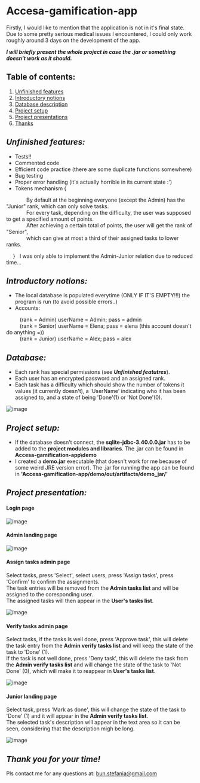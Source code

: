 # Accesa-gamification-app

Firstly, I would like to mention that the application is not in it's final state. Due to some pretty serious medical issues I encountered, I could only work roughly around 3 days on the development of the app.

***I will briefly present the whole project in case the .jar or something doesn't work as it should.***

## Table of contents:
1. [ Unfinished features ](#unfinished)
2. [ Introductory notions ](#intro)
3. [ Database description ](#db)
4. [ Project setup ](#setup)
5. [ Project presentations ](present)
6. [ Thanks ](thx)

<a name="unfinished"></a>
## ***Unfinished features:***
  - Tests!!
  - Commented code
  - Efficient code practice (there are some duplicate functions somewhere)
  - Bug testing
  - Proper error handling (it's actually horrible in its current state :')
  - Tokens mechanism {<br>
<p>
      &emsp; &emsp; &emsp; By default at the beginning everyone (except the Admin) has the "Junior" rank, which can only solve tasks.<br>
      &emsp; &emsp; &emsp; For every task, depending on the difficulty, the user was supposed to get a specified amount of points.<br>
      &emsp; &emsp; &emsp; After achieving a certain total of points, the user will get the rank of "Senior",<br>
      &emsp; &emsp; &emsp; which can give at most a third of their assigned tasks to lower ranks.<br>

  &emsp; } &nbsp; I was only able to implement the Admin-Junior relation due to reduced time...
</p>

<a name="intro"></a>
## ***Introductory notions:***
  - The local database is populated everytime (ONLY IF IT'S EMPTY!!!) the program is run (to avoid possible errors..)
  - Accounts: 
<p>
      &emsp; &emsp; (rank = Admin) userName = Admin; pass = admin <br>
      &emsp; &emsp; (rank = Senior) userName = Elena; pass = elena (this account doesn't do anything =)) <br>
      &emsp; &emsp; (rank = Junior) userName = Alex; pass = alex <br>
</p>

<a name="db"></a>
## ***Database:***
  - Each rank has special permissions (see ***Unfinished featutres***).
  - Each user has an encrypted password and an assigned rank.
  - Each task has a difficulty which should show the number of tokens it values (it currently doesn't), a 'UserName' indicating who it has been assigned to, and a state of being 'Done'(1) or 'Not Done'(0).

![image](https://user-images.githubusercontent.com/35970991/231394015-f3896f55-0969-4db5-a7a0-bb6238af29d9.png)

<a name="setup"></a>
## ***Project setup:***
  - If the database doesn't connect, the **sqlite-jdbc-3.40.0.0.jar** has to be added to the **project modules and libraries**. The .jar can be found in **Accesa-gamification-app\demo**
  - I created a **demo.jar** executable (that doesn't work for me because of some weird JRE version error). The .jar for running the app can be found in **'Accesa-gamification-app/demo/out/artifacts/demo_jar/'**


<a name="present"></a>
## ***Project presentation:***

#### Login page
![image](https://user-images.githubusercontent.com/35970991/231394692-7b99f021-4a14-4a46-9734-e940560a6ed3.png)

#### Admin landing page
![image](https://user-images.githubusercontent.com/35970991/231394909-6c99c25b-b896-4c5c-9f65-2ed2fe99d8fc.png)

#### Assign tasks admin page

Select tasks, press 'Select', select users, press 'Assign tasks', press 'Confirm' to confirm the assignments.<br>
The task entries will be removed from the **Admin tasks list** and will be assigned to the coresponding user.<br>
The assigned tasks will then appear in the **User's tasks list**.<br>

![image](https://user-images.githubusercontent.com/35970991/231398399-59e051e4-2bcc-4055-af60-cfc2d3af9010.png)

#### Verify tasks admin page

Select tasks, if the tasks is well done, press 'Approve task', this will delete the task entry from the **Admin verify tasks list** and will keep the state of the task to 'Done' (1).<br>
If the task is not well done, press 'Deny task', this will delete the task from the **Admin verify tasks list** and will change the state of the task to 'Not Done' (0), which will make it to reappear in **User's tasks list**.<br>

![image](https://user-images.githubusercontent.com/35970991/231398258-daf5fba2-994b-48a3-93c9-9bfc450f1c20.png)


#### Junior landing page

Select task, press 'Mark as done', this will change the state of the task to 'Done' (1) and it will appear in the **Admin verify tasks list**.<br>
The selected task's description will appear in the text area so it can be seen, considering that the description migh be long.<br>

![image](https://user-images.githubusercontent.com/35970991/231398779-958a9341-5bea-4278-b16e-ff93980fdbce.png)

<a name="thx"></a>
## ***Thank you for your time!***

Pls contact me for any questions at: bun.stefania@gmail.com
